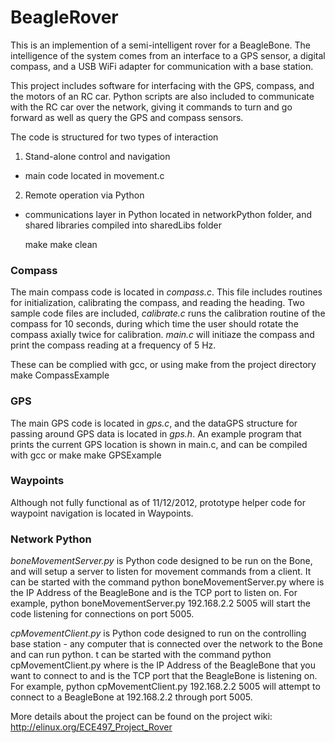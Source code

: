 BeagleRover
===========

This is an implemention of a semi-intelligent rover for a BeagleBone.
The intelligence of the system comes from an interface to a GPS sensor,
a digital compass, and a USB WiFi adapter for communication with a base
station.

This project includes software for interfacing with the GPS, compass, and
the motors of an RC car. Python scripts are also included to communicate
with the RC car over the network, giving it commands to turn and go forward
as well as query the GPS and compass sensors.

The code is structured for two types of interaction

1. Stand-alone control and navigation
 * main code located in movement.c
2. Remote operation via Python
 * communications layer in Python located in networkPython folder, and shared libraries compiled into sharedLibs folder

    make
    make clean

### Compass

The main compass code is located in *compass.c*. This file includes routines for initialization, calibrating the compass, and reading the heading. Two sample code files are included, *calibrate.c* runs the calibration routine of the compass for 10 seconds, during which time the user should rotate the compass axially twice for calibration. *main.c* will initiaze the compass and print the compass reading at a frequency of 5 Hz. 

These can be complied with gcc, or using make from the project directory
    make CompassExample

### GPS

The main GPS code is located in *gps.c*, and the dataGPS structure for passing around GPS data is located in *gps.h*. An example program that prints the current GPS location is shown in main.c, and can be compiled with gcc or make
    make GPSExample

### Waypoints

Although not fully functional as of 11/12/2012, prototype helper code for waypoint navigation is located in Waypoints.

### Network Python

*boneMovementServer.py* is Python code designed to be run on the Bone, and will setup a server to listen for movement commands from a client. It can be started with the command
    python boneMovementServer.py <IP-ADDRESS> <PORT>
where <IP-ADDRESS> is the IP Address of the BeagleBone and <PORT> is the TCP port to listen on. For example,
    python boneMovementServer.py 192.168.2.2 5005
will start the code listening for connections on port 5005.

*cpMovementClient.py* is Python code designed to run on the controlling base station - any computer that is connected over the network to the Bone and can run python. t can be started with the command
    python cpMovementClient.py <IP-ADDRESS> <PORT>
where <IP-ADDRESS> is the IP Address of the BeagleBone that you want to connect to and <PORT> is the TCP port that the BeagleBone is listening on. For example,
    python cpMovementClient.py 192.168.2.2 5005
will attempt to connect to a BeagleBone at 192.168.2.2 through port 5005.



More details about the project can be found on the project wiki:
http://elinux.org/ECE497_Project_Rover
